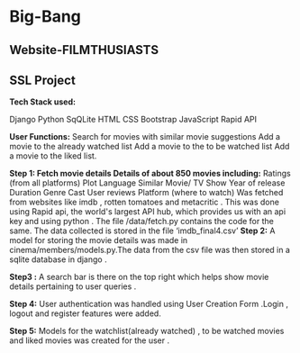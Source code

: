 # Big-Bang
## Website-FILMTHUSIASTS
## SSL Project
**Tech Stack used:**

Django
Python
SqQLite
HTML
CSS
Bootstrap
JavaScript
Rapid API

**User Functions:**
Search for movies with similar movie suggestions
Add a movie to the already watched list
Add a movie to the to be watched list
Add a movie to the liked list.

 **Step 1: Fetch movie details
Details of about 850 movies including:**
Ratings (from all platforms)
Plot
Language 
Similar Movie/ TV Show 
Year of release  
Duration 
Genre
Cast
User reviews 
Platform (where to watch) 
Was fetched from websites like imdb , rotten tomatoes and metacritic . This was done using Rapid api,  the world's largest API hub, which provides us with an api key and using python . The file /data/fetch.py contains the code for the same. The data collected is stored in the file ‘imdb_final4.csv’
**Step 2:**
A model for storing the movie details was made in cinema/members/models.py.The data from the csv file was then stored in a sqlite database in django .

**Step3 :**
A search bar is there on the top right which helps show movie details pertaining to user queries .

**Step 4:**
User authentication was handled using User Creation Form .Login , logout and register features were added.

**Step 5:**
Models for the watchlist(already watched) , to be watched movies  and liked movies was created for the user .




